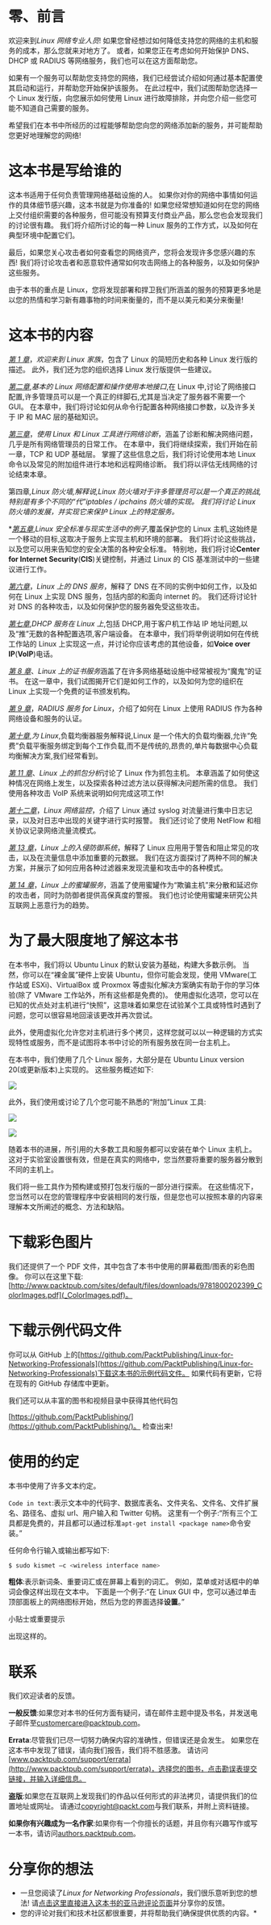 # 零、前言

欢迎来到*Linux 网络专业人员*! 如果您曾经想过如何降低支持您的网络的主机和服务的成本，那么您就来对地方了。 或者，如果您正在考虑如何开始保护 DNS、DHCP 或 RADIUS 等网络服务，我们也可以在这方面帮助您。

如果有一个服务可以帮助您支持您的网络，我们已经尝试介绍如何通过基本配置使其启动和运行，并帮助您开始保护该服务。 在此过程中，我们试图帮助您选择一个 Linux 发行版，向您展示如何使用 Linux 进行故障排除，并向您介绍一些您可能不知道自己需要的服务。

希望我们在本书中所经历的过程能够帮助您向您的网络添加新的服务，并可能帮助您更好地理解您的网络!

# 这本书是写给谁的

这本书适用于任何负责管理网络基础设施的人。 如果你对你的网络中事情如何运作的具体细节感兴趣，这本书就是为你准备的! 如果您经常想知道如何在您的网络上交付组织需要的各种服务，但可能没有预算支付商业产品，那么您也会发现我们的讨论很有趣。 我们将介绍所讨论的每一种 Linux 服务的工作方式，以及如何在典型环境中配置它们。

最后，如果您关心攻击者如何查看您的网络资产，您将会发现许多您感兴趣的东西! 我们将讨论攻击者和恶意软件通常如何攻击网络上的各种服务，以及如何保护这些服务。

由于本书的重点是 Linux，您将发现部署和捍卫我们所涵盖的服务的预算更多地是以您的热情和学习新有趣事物的时间来衡量的，而不是以美元和美分来衡量!

# 这本书的内容

[*第 1 章*](01.html#_idTextAnchor014)，*欢迎来到 Linux 家族*，包含了 Linux 的简短历史和各种 Linux 发行版的描述。 此外，我们还为您的组织选择 Linux 发行版提供一些建议。

[*第二章*](02.html#_idTextAnchor035),*基本的 Linux 网络配置和操作使用本地接口*,在 Linux 中,讨论了网络接口配置,许多管理员可以是一个真正的绊脚石,尤其是当决定了服务器不需要一个 GUI。 在本章中，我们将讨论如何从命令行配置各种网络接口参数，以及许多关于 IP 和 MAC 层的基础知识。

[*第三章*](03.html#_idTextAnchor053)，*使用 Linux 和 Linux 工具进行网络诊断*，涵盖了诊断和解决网络问题，几乎是所有网络管理员的日常工作。 在本章中，我们将继续探索，我们开始在前一章，TCP 和 UDP 基础层。 掌握了这些信息之后，我们将讨论使用本地 Linux 命令以及常见的附加组件进行本地和远程网络诊断。 我们将以评估无线网络的讨论结束本章。

第四章[](04.html#_idTextAnchor071)*,*Linux 防火墙*,解释说,Linux 防火墙对于许多管理员可以是一个真正的挑战,特别是有多个不同的“代”iptables / ipchains 防火墙的实现。 我们将讨论 Linux 防火墙的发展，并实现它来保护 Linux 上的特定服务。*

 *[*第五章*](05.html#_idTextAnchor085),*Linux 安全标准与现实生活中的例子*,覆盖保护您的 Linux 主机,这始终是一个移动的目标,这取决于服务上实现主机和环境的部署。 我们将讨论这些挑战，以及您可以用来告知您的安全决策的各种安全标准。 特别地，我们将讨论**Center for Internet Security**(**CIS**)关键控制，并通过 Linux 的 CIS 基准测试中的一些建议进行工作。

[*第六章*](06.html#_idTextAnchor100)，*Linux 上的 DNS 服务*，解释了 DNS 在不同的实例中如何工作，以及如何在 Linux 上实现 DNS 服务，包括内部的和面向 internet 的。 我们还将讨论针对 DNS 的各种攻击，以及如何保护您的服务器免受这些攻击。

[*第七章*](07.html#_idTextAnchor118),*DHCP 服务在 Linux 上*,包括 DHCP,用于客户机工作站 IP 地址问题,以及“推”无数的各种配置选项,客户端设备。 在本章中，我们将举例说明如何在传统工作站的 Linux 上实现这一点，并讨论你应该考虑的其他设备，如**Voice over IP**(**VoIP**)电话。

[*第 8 章*](08.html#_idTextAnchor133)、*Linux 上的证书服务*涵盖了在许多网络基础设施中经常被视为“魔鬼”的证书。 在这一章中，我们试图揭开它们是如何工作的，以及如何为您的组织在 Linux 上实现一个免费的证书颁发机构。

[*第 9 章*](09.html#_idTextAnchor153)，*RADIUS 服务 for Linux*，介绍了如何在 Linux 上使用 RADIUS 作为各种网络设备和服务的认证。

[*第十章*](10.html#_idTextAnchor170),*为 Linux*,负载均衡器服务解释说,Linux 是一个伟大的负载均衡器,允许“免费”负载平衡服务绑定到每个工作负载,而不是传统的,昂贵的,单片每数据中心负载均衡解决方案,我们经常看到。

[*第 11 章*](11.html#_idTextAnchor192)、*Linux 上的抓包分析*讨论了 Linux 作为抓包主机。 本章涵盖了如何使这种情况在网络上发生，以及探索各种过滤方法以获得解决问题所需的信息。 我们使用各种攻击 VoIP 系统来说明如何完成这项工作!

[*第十二章*](12.html#_idTextAnchor216)，*Linux 网络监控*，介绍了 Linux 通过 syslog 对流量进行集中日志记录，以及对日志中出现的关键字进行实时报警。 我们还讨论了使用 NetFlow 和相关协议记录网络流量流模式。

[*第 13 章*](13.html#_idTextAnchor236)，*Linux 上的入侵防御系统*，解释了 Linux 应用用于警告和阻止常见的攻击，以及在流量信息中添加重要的元数据。 我们在这方面探讨了两种不同的解决方案，并展示了如何应用各种过滤器来发现流量和攻击中的各种模式。

[*第 14 章*](14.html#_idTextAnchor252)，*Linux 上的蜜罐服务*，涵盖了使用蜜罐作为“欺骗主机”来分散和延迟你的攻击者，同时为防御者提供高保真度的警报。 我们也讨论使用蜜罐来研究公共互联网上恶意行为的趋势。

# 为了最大限度地了解这本书

在本书中，我们将以 Ubuntu Linux 的默认安装为基础，构建大多数示例。 当然，你可以在“裸金属”硬件上安装 Ubuntu，但你可能会发现，使用 VMware(工作站或 ESXi)、VirtualBox 或 Proxmox 等虚拟化解决方案确实有助于你的学习体验(除了 VMware 工作站外，所有这些都是免费的)。 使用虚拟化选项，您可以在已知的优点处对主机进行“快照”，这意味着如果您在试验某个工具或特性时遇到了问题，您可以很容易地回滚该更改并再次尝试。

此外，使用虚拟化允许您对主机进行多个拷贝，这样您就可以以一种逻辑的方式实现特性或服务，而不是试图将本书中讨论的所有服务放在同一台主机上。

在本书中，我们使用了几个 Linux 服务，大部分是在 Ubuntu Linux version 20(或更新版本)上实现的。 这些服务概述如下:

![](img/B16336_Preface_Table_01.jpg)

此外，我们使用或讨论了几个您可能不熟悉的“附加”Linux 工具:

![](img/B16336_Preface_Table_02a.jpg)

![](img/B16336_Preface_Table_02b.jpg)

随着本书的进展，所引用的大多数工具和服务都可以安装在单个 Linux 主机上。 这对于实验室设置很有效，但是在真实的网络中，您当然要将重要的服务器分散到不同的主机上。

我们将一些工具作为预构建或预打包发行版的一部分进行探索。 在这些情况下，您当然可以在您的管理程序中安装相同的发行版，但是您也可以按照本章的内容来理解本文所阐述的概念、方法和缺陷。

# 下载彩色图片

我们还提供了一个 PDF 文件，其中包含了本书中使用的屏幕截图/图表的彩色图像。 你可以在这里下载:[http://www.packtpub.com/sites/default/files/downloads/9781800202399_ColorImages.pdf](_ColorImages.pdf)。

# 下载示例代码文件

你可以从 GitHub 上的[https://github.com/PacktPublishing/Linux-for-Networking-Professionals](https://github.com/PacktPublishing/Linux-for-Networking-Professionals)下载这本书的示例代码文件。 如果代码有更新，它将在现有的 GitHub 存储库中更新。

我们还可以从丰富的图书和视频目录中获得其他代码包

[https://github.com/PacktPublishing/](https://github.com/PacktPublishing/)。 检查出来!

# 使用的约定

本书中使用了许多文本约定。

`Code in text`:表示文本中的代码字、数据库表名、文件夹名、文件名、文件扩展名、路径名、虚拟 url、用户输入和 Twitter 句柄。 这里有一个例子:“所有三个工具都是免费的，并且都可以通过标准`apt-get install <package name>`命令安装。”

任何命令行输入或输出都写如下:

```sh
$ sudo kismet –c <wireless interface name>
```

**粗体**:表示新词条、重要词汇或在屏幕上看到的词汇。 例如，菜单或对话框中的单词会像这样出现在文本中。 下面是一个例子:“在 Linux GUI 中，您可以通过单击顶部面板上的网络图标开始，然后为您的界面选择**设置**。”

小贴士或重要提示

出现这样的。

# 联系

我们欢迎读者的反馈。

**一般反馈**:如果您对本书的任何方面有疑问，请在邮件主题中提及书名，并发送电子邮件至[customercare@packtpub.com](mailto:customercare@packtpub.com)。

**Errata**:尽管我们已尽一切努力确保内容的准确性，但错误还是会发生。 如果您在这本书中发现了错误，请向我们报告，我们将不胜感激。 请访问[www.packtpub.com/support/errata](http://www.packtpub.com/support/errata)，选择您的图书，点击勘误表提交链接，并输入详细信息。

**盗版**:如果您在互联网上发现我们的作品以任何形式的非法拷贝，请提供我们的位置地址或网址。 请通过[copyright@packt.com](mailto:copyright@packt.com)与我们联系，并附上资料链接。

**如果你有兴趣成为一名作家**:如果你有一个你擅长的话题，并且你有兴趣写作或写一本书，请访问[authors.packtpub.com](http://authors.packtpub.com)。

# 分享你的想法

*   一旦您阅读了*Linux for Networking Professionals*，我们很乐意听到您的想法! 请[点击这里直接进入这本书的亚马逊评论页面](https://packt.link/r/1-800-20239-3)并分享你的反馈。
*   您的评论对我们和技术社区都很重要，并将帮助我们确保提供优质的内容。*